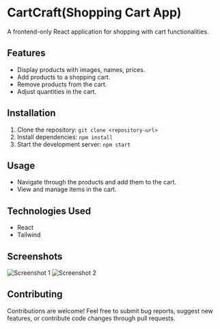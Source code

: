 # CartCraft(Shopping Cart App)

A frontend-only React application for shopping with cart functionalities.

## Features

- Display products with images, names, prices.
- Add products to a shopping cart.
- Remove products from the cart.
- Adjust quantities in the cart.

## Installation

1. Clone the repository: `git clone <repository-url>`
2. Install dependencies: `npm install`
3. Start the development server: `npm start`

## Usage

- Navigate through the products and add them to the cart.
- View and manage items in the cart.

## Technologies Used

- React
- Tailwind

## Screenshots

![Screenshot 1](/screenshots/screenshot1.png)
![Screenshot 2](/screenshots/screenshot2.png)

## Contributing

Contributions are welcome! Feel free to submit bug reports, suggest new features, or contribute code changes through pull requests.

